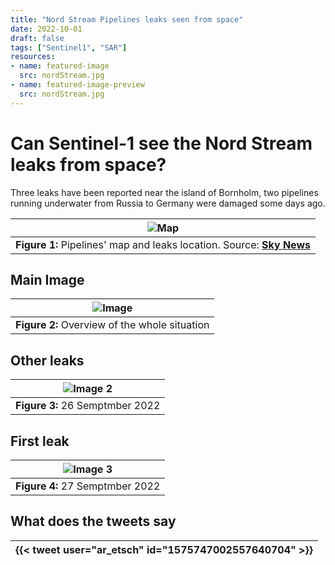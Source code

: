 ```yaml
---
title: "Nord Stream Pipelines leaks seen from space"
date: 2022-10-01
draft: false
tags: ["Sentinel1", "SAR"]
resources:
- name: featured-image
  src: nordStream.jpg
- name: featured-image-preview
  src: nordStream.jpg
---
```


# Can Sentinel-1 see the Nord Stream leaks from space?

Three leaks have been reported near the island of Bornholm, two pipelines running underwater from Russia to Germany were damaged some days ago.

| ![Map](/firstPostImages/skynews-nord-stream-gas-leak_5912785.jpg) |
|:--:|
| **Figure 1:** Pipelines' map and leaks location. Source: [**Sky News**](https://news.sky.com/story/kremlin-says-it-cant-rule-out-sabotage-after-mysterious-damage-to-russia-germany-gas-pipelines-prompts-warnings-12706208) |

## Main Image
| ![Image](/firstPostImages/nordStream.jpg) |
|:--:|
| **Figure 2:** Overview of the whole situation |

## Other leaks
| ![Image 2](/firstPostImages/nordStream_2.jpg) |
|:--:|
| **Figure 3:** 26 Semptmber 2022 |

## First leak
| ![Image 3](/firstPostImages/nordStream_1.jpg) |
|:--:|
| **Figure 4:** 27 Semptmber 2022 |

## What does the tweets say
| {{< tweet user="ar_etsch" id="1575747002557640704" >}} |
|:--:|
